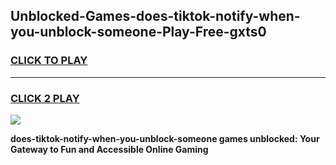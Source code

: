 
## Unblocked-Games-does-tiktok-notify-when-you-unblock-someone-Play-Free-gxts0
<h3>
<a href="https://premium76.site?title=does-tiktok-notify-when-you-unblock-someone&ref=23A">CLICK TO PLAY</a></h3>
<hr>

<h3>
<a href="https://premium76.site?title=does-tiktok-notify-when-you-unblock-someone&ref=23A">CLICK 2 PLAY</a>
  
</h3>

<a href="https://premium76.site?title=does-tiktok-notify-when-you-unblock-someone&ref=23A"><img src="https://clearcache.store/games.png"></a>


**does-tiktok-notify-when-you-unblock-someone games unblocked: Your Gateway to Fun and Accessible Online Gaming**
